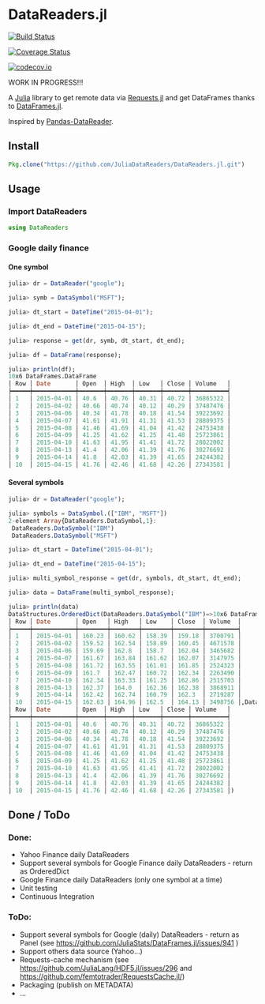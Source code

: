 # DataReaders.jl

[![Build Status](https://travis-ci.org/femtotrader/DataReaders.jl.svg?branch=master)](https://travis-ci.org/femtotrader/DataReaders.jl)

[![Coverage Status](https://coveralls.io/repos/femtotrader/DataReaders.jl/badge.svg?branch=master&service=github)](https://coveralls.io/github/femtotrader/DataReaders.jl?branch=master)

[![codecov.io](http://codecov.io/github/femtotrader/DataReaders.jl/coverage.svg?branch=master)](http://codecov.io/github/femtotrader/DataReaders.jl?branch=master)

WORK IN PROGRESS!!!

A [Julia](http://julialang.org/) library to get remote data via [Requests.jl](https://github.com/JuliaWeb/Requests.jl) and get DataFrames thanks to [DataFrames.jl](https://dataframesjl.readthedocs.org/).

Inspired by [Pandas-DataReader](https://github.com/pydata/pandas-datareader).

## Install

```julia
Pkg.clone("https://github.com/JuliaDataReaders/DataReaders.jl.git")
```

## Usage

### Import DataReaders
```julia
using DataReaders
```

### Google daily finance

#### One symbol
```julia
julia> dr = DataReader("google");

julia> symb = DataSymbol("MSFT");

julia> dt_start = DateTime("2015-04-01");

julia> dt_end = DateTime("2015-04-15");

julia> response = get(dr, symb, dt_start, dt_end);

julia> df = DataFrame(response);

julia> println(df);
10x6 DataFrames.DataFrame
│ Row │ Date       │ Open  │ High  │ Low   │ Close │ Volume   │
┝━━━━━┿━━━━━━━━━━━━┿━━━━━━━┿━━━━━━━┿━━━━━━━┿━━━━━━━┿━━━━━━━━━━┥
│ 1   │ 2015-04-01 │ 40.6  │ 40.76 │ 40.31 │ 40.72 │ 36865322 │
│ 2   │ 2015-04-02 │ 40.66 │ 40.74 │ 40.12 │ 40.29 │ 37487476 │
│ 3   │ 2015-04-06 │ 40.34 │ 41.78 │ 40.18 │ 41.54 │ 39223692 │
│ 4   │ 2015-04-07 │ 41.61 │ 41.91 │ 41.31 │ 41.53 │ 28809375 │
│ 5   │ 2015-04-08 │ 41.46 │ 41.69 │ 41.04 │ 41.42 │ 24753438 │
│ 6   │ 2015-04-09 │ 41.25 │ 41.62 │ 41.25 │ 41.48 │ 25723861 │
│ 7   │ 2015-04-10 │ 41.63 │ 41.95 │ 41.41 │ 41.72 │ 28022002 │
│ 8   │ 2015-04-13 │ 41.4  │ 42.06 │ 41.39 │ 41.76 │ 30276692 │
│ 9   │ 2015-04-14 │ 41.8  │ 42.03 │ 41.39 │ 41.65 │ 24244382 │
│ 10  │ 2015-04-15 │ 41.76 │ 42.46 │ 41.68 │ 42.26 │ 27343581 │
```

#### Several symbols

```julia
julia> dr = DataReader("google");

julia> symbols = DataSymbol.(["IBM", "MSFT"])
2-element Array{DataReaders.DataSymbol,1}:
 DataReaders.DataSymbol("IBM")
 DataReaders.DataSymbol("MSFT")

julia> dt_start = DateTime("2015-04-01");

julia> dt_end = DateTime("2015-04-15");

julia> multi_symbol_response = get(dr, symbols, dt_start, dt_end);

julia> data = DataFrame(multi_symbol_response);

julia> println(data)
DataStructures.OrderedDict(DataReaders.DataSymbol("IBM")=>10x6 DataFrames.DataFrame
│ Row │ Date       │ Open   │ High   │ Low    │ Close  │ Volume  │
┝━━━━━┿━━━━━━━━━━━━┿━━━━━━━━┿━━━━━━━━┿━━━━━━━━┿━━━━━━━━┿━━━━━━━━━┥
│ 1   │ 2015-04-01 │ 160.23 │ 160.62 │ 158.39 │ 159.18 │ 3700791 │
│ 2   │ 2015-04-02 │ 159.52 │ 162.54 │ 158.89 │ 160.45 │ 4671578 │
│ 3   │ 2015-04-06 │ 159.69 │ 162.8  │ 158.7  │ 162.04 │ 3465682 │
│ 4   │ 2015-04-07 │ 161.67 │ 163.84 │ 161.62 │ 162.07 │ 3147975 │
│ 5   │ 2015-04-08 │ 161.72 │ 163.55 │ 161.01 │ 161.85 │ 2524323 │
│ 6   │ 2015-04-09 │ 161.7  │ 162.47 │ 160.72 │ 162.34 │ 2263490 │
│ 7   │ 2015-04-10 │ 162.34 │ 163.33 │ 161.25 │ 162.86 │ 2515703 │
│ 8   │ 2015-04-13 │ 162.37 │ 164.0  │ 162.36 │ 162.38 │ 3868911 │
│ 9   │ 2015-04-14 │ 162.42 │ 162.74 │ 160.79 │ 162.3  │ 2719287 │
│ 10  │ 2015-04-15 │ 162.63 │ 164.96 │ 162.5  │ 164.13 │ 3498756 │,DataReaders.DataSymbol("MSFT")=>10x6 DataFrames.DataFrame
│ Row │ Date       │ Open  │ High  │ Low   │ Close │ Volume   │
┝━━━━━┿━━━━━━━━━━━━┿━━━━━━━┿━━━━━━━┿━━━━━━━┿━━━━━━━┿━━━━━━━━━━┥
│ 1   │ 2015-04-01 │ 40.6  │ 40.76 │ 40.31 │ 40.72 │ 36865322 │
│ 2   │ 2015-04-02 │ 40.66 │ 40.74 │ 40.12 │ 40.29 │ 37487476 │
│ 3   │ 2015-04-06 │ 40.34 │ 41.78 │ 40.18 │ 41.54 │ 39223692 │
│ 4   │ 2015-04-07 │ 41.61 │ 41.91 │ 41.31 │ 41.53 │ 28809375 │
│ 5   │ 2015-04-08 │ 41.46 │ 41.69 │ 41.04 │ 41.42 │ 24753438 │
│ 6   │ 2015-04-09 │ 41.25 │ 41.62 │ 41.25 │ 41.48 │ 25723861 │
│ 7   │ 2015-04-10 │ 41.63 │ 41.95 │ 41.41 │ 41.72 │ 28022002 │
│ 8   │ 2015-04-13 │ 41.4  │ 42.06 │ 41.39 │ 41.76 │ 30276692 │
│ 9   │ 2015-04-14 │ 41.8  │ 42.03 │ 41.39 │ 41.65 │ 24244382 │
│ 10  │ 2015-04-15 │ 41.76 │ 42.46 │ 41.68 │ 42.26 │ 27343581 │)
```

## Done / ToDo

### Done:

- Yahoo Finance daily DataReaders
- Support several symbols for Google Finance daily DataReaders - return as OrderedDict
- Google Finance daily DataReaders (only one symbol at a time)
- Unit testing
- Continuous Integration

### ToDo:

- Support several symbols for Google (daily) DataReaders - return as Panel (see https://github.com/JuliaStats/DataFrames.jl/issues/941 )
- Support others data source (Yahoo...)
- Requests-cache mechanism (see https://github.com/JuliaLang/HDF5.jl/issues/296 and https://github.com/femtotrader/RequestsCache.jl/)
- Packaging (publish on METADATA)
- ...
 
